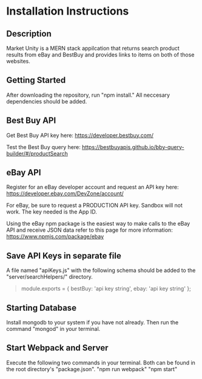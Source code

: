# Installation Instructions #
 
## Description ##
   Market Unity is a MERN stack appilcation that returns search product results from eBay and BestBuy and provides links to items on both of those websites.

## Getting Started ##
   After downloading the repository, run "npm install." All neccesary dependencies should be added.
  
## Best Buy API ##
   Get Best Buy API key here: https://developer.bestbuy.com/
   
   Test the Best Buy query here: https://bestbuyapis.github.io/bby-query-builder/#/productSearch

## eBay API ##
   Register for an eBay developer account and request an API key here: https://developer.ebay.com/DevZone/account/
   
   For eBay, be sure to request a PRODUCTION API key. Sandbox will not work. The key needed is the App ID.
   
   Using the eBay npm package is the easiest way to make calls to the eBay API and receive JSON data refer to this page for more information: https://www.npmjs.com/package/ebay

## Save API Keys in separate file ##
   A file named "apiKeys.js" with the following schema should be added to the "server/searchHelpers/" directory. 

  > module.exports = {
  >  bestBuy: 'api key string',
  >  ebay: 'api key string'
  > };

## Starting Database ##
   Install mongodb to your system if you have not already. Then run the command "mongod" in your terminal.
  
## Start Webpack and Server ##
   Execute the following two commands in your terminal. Both can be found in the root directory's "package.json".
   "npm run webpack"
   "npm start"
